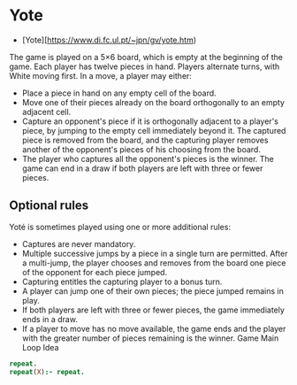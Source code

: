# Yote 

- [Yote][https://www.di.fc.ul.pt/~jpn/gv/yote.htm)

The game is played on a 5×6 board, which is empty at the beginning of the game.
Each player has twelve pieces in hand. Players alternate turns, with White
moving first. In a move, a player may either:

- Place a piece in hand on any empty cell of the board.
- Move one of their pieces already on the board orthogonally to an empty adjacent cell.
- Capture an opponent's piece if it is orthogonally adjacent to a player's piece, by jumping to the empty cell immediately beyond it. The captured piece is removed from the board, and the capturing player removes another of the opponent's pieces of his choosing from the board.
- The player who captures all the opponent's pieces is the winner. The game can end in a draw if both players are left with three or fewer pieces.

## Optional rules
Yoté is sometimes played using one or more additional rules:

- Captures are never mandatory.
- Multiple successive jumps by a piece in a single turn are permitted. After a multi-jump, the player chooses and removes from the board one piece of the opponent for each piece jumped.
- Capturing entitles the capturing player to a bonus turn.
- A player can jump one of their own pieces; the piece jumped remains in play.
- If both players are left with three or fewer pieces, the game immediately ends in a draw.
- If a player to move has no move available, the game ends and the player with the greater number of pieces remaining is the winner.
Game Main Loop Idea

```prolog
repeat.
repeat(X):- repeat.
```
